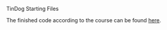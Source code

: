 TinDog Starting Files

The finished code according to the course can be found <a href="https://www.appbrewery.co/p/web-development-course-resources">here</a>.
